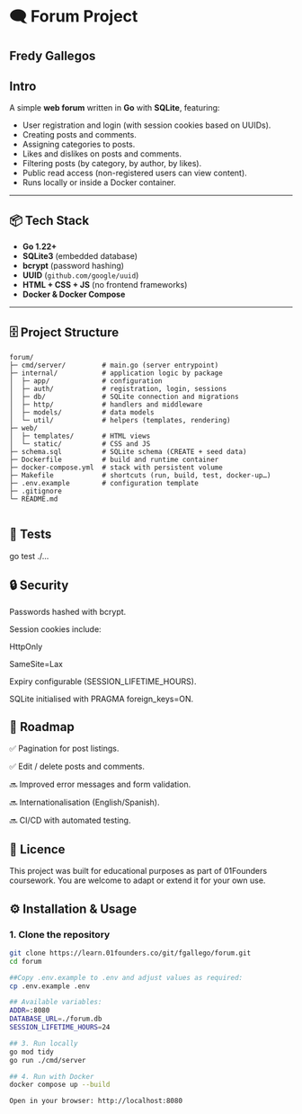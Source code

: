 # 🗨️ Forum Project

## Fredy Gallegos

## Intro

A simple **web forum** written in **Go** with **SQLite**, featuring:

- User registration and login (with session cookies based on UUIDs).
- Creating posts and comments.
- Assigning categories to posts.
- Likes and dislikes on posts and comments.
- Filtering posts (by category, by author, by likes).
- Public read access (non-registered users can view content).
- Runs locally or inside a Docker container.

---

## 📦 Tech Stack

- **Go 1.22+**
- **SQLite3** (embedded database)
- **bcrypt** (password hashing)
- **UUID** (`github.com/google/uuid`)
- **HTML + CSS + JS** (no frontend frameworks)
- **Docker & Docker Compose**

---
## 🗄️ Project Structure
```text
forum/
├─ cmd/server/         # main.go (server entrypoint)
├─ internal/           # application logic by package
│  ├─ app/             # configuration
│  ├─ auth/            # registration, login, sessions
│  ├─ db/              # SQLite connection and migrations
│  ├─ http/            # handlers and middleware
│  ├─ models/          # data models
│  └─ util/            # helpers (templates, rendering)
├─ web/
│  ├─ templates/       # HTML views
│  └─ static/          # CSS and JS
├─ schema.sql          # SQLite schema (CREATE + seed data)
├─ Dockerfile          # build and runtime container
├─ docker-compose.yml  # stack with persistent volume
├─ Makefile            # shortcuts (run, build, test, docker-up…)
├─ .env.example        # configuration template
├─ .gitignore
└─ README.md


```


## 🧪 Tests

go test ./...

## 🔒 Security

Passwords hashed with bcrypt.

Session cookies include:

HttpOnly

SameSite=Lax

Expiry configurable (SESSION_LIFETIME_HOURS).

SQLite initialised with PRAGMA foreign_keys=ON.

## 🚀 Roadmap

✅ Pagination for post listings.

✅ Edit / delete posts and comments.

🔜 Improved error messages and form validation.

🔜 Internationalisation (English/Spanish).

🔜 CI/CD with automated testing.


## 📜 Licence

This project was built for educational purposes as part of 01Founders coursework.
You are welcome to adapt or extend it for your own use.

## ⚙️ Installation & Usage

### 1. Clone the repository

```bash
git clone https://learn.01founders.co/git/fgallego/forum.git
cd forum

##Copy .env.example to .env and adjust values as required:
cp .env.example .env

## Available variables:
ADDR=:8080
DATABASE_URL=./forum.db
SESSION_LIFETIME_HOURS=24

## 3. Run locally
go mod tidy
go run ./cmd/server

## 4. Run with Docker
docker compose up --build

Open in your browser: http://localhost:8080

```